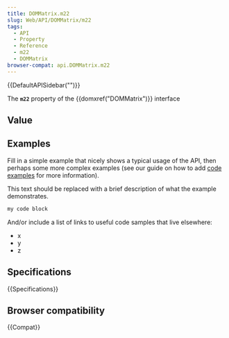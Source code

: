 ```yaml
---
title: DOMMatrix.m22
slug: Web/API/DOMMatrix/m22
tags:
  - API
  - Property
  - Reference
  - m22
  - DOMMatrix
browser-compat: api.DOMMatrix.m22
---
```

{{DefaultAPISidebar("")}}

The **`m22`** property of the {{domxref("DOMMatrix")}} interface 

## Value



## Examples

Fill in a simple example that nicely shows a typical usage of the API, then perhaps some more complex examples (see our guide on how to add [code examples](/en-US/docs/MDN/Contribute/Structures/Code_examples) for more information).

This text should be replaced with a brief description of what the example demonstrates.

```js
my code block
```

And/or include a list of links to useful code samples that live elsewhere:

*   x
*   y
*   z

## Specifications

{{Specifications}}

## Browser compatibility

{{Compat}}


